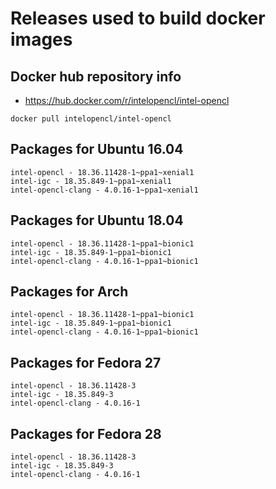 # Releases used to build docker images

## Docker hub repository info

* https://hub.docker.com/r/intelopencl/intel-opencl

```
docker pull intelopencl/intel-opencl
```

## Packages for Ubuntu 16.04

```
intel-opencl - 18.36.11428-1~ppa1~xenial1
intel-igc - 18.35.849-1~ppa1~xenial1
intel-opencl-clang - 4.0.16-1~ppa1~xenial1
```

## Packages for Ubuntu 18.04

```
intel-opencl - 18.36.11428-1~ppa1~bionic1
intel-igc - 18.35.849-1~ppa1~bionic1
intel-opencl-clang - 4.0.16-1~ppa1~bionic1
```

## Packages for Arch

```
intel-opencl - 18.36.11428-1~ppa1~bionic1
intel-igc - 18.35.849-1~ppa1~bionic1
intel-opencl-clang - 4.0.16-1~ppa1~bionic1
```

## Packages for Fedora 27

```
intel-opencl - 18.36.11428-3
intel-igc - 18.35.849-3
intel-opencl-clang - 4.0.16-1
```

## Packages for Fedora 28

```
intel-opencl - 18.36.11428-3
intel-igc - 18.35.849-3
intel-opencl-clang - 4.0.16-1
```

